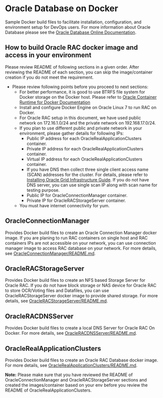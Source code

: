 # Oracle Database on Docker
Sample Docker build files to facilitate installation, configuration, and environment setup for DevOps users. For more information about Oracle Database please see the [Oracle Database Online Documentation](https://docs.oracle.com/en/database/oracle/oracle-database/index.html).

## How to build Oracle RAC docker image and access in your environment
Please review README of following sections in a given order. After reviewing the README of each section, you can skip the image/container creation if you do not meet the requirement.

* Please review following points before you proceed to next sections:
  * For better performance, it is good to use BTRFS file system for Docker storage on the Docker host. Please refer to [Oracle Container Runtime for Docker Documentation](https://docs.oracle.com/cd/E52668_01/E87205/html/index.html)
  * Install and configure Docker Engine on Oracle Linux 7 to run RAC on Docker.
  * For Oracle RAC setup in this document, we have used public network on 172.16.1.0/24 and the private network on 192.168.17.0/24.
  * If you plan to use different public and private network in your environment, please gather details for following IPs:
    * Public IP address for each OracleRealApplicationClusters container.
    * Private IP address for each OracleRealApplicationClusters container.
    * Virtual IP address for each OracleRealApplicationClusters container.
    * If you have DNS then collect three single client access name (SCAN) addresses for the cluster. For details, please refer to [Installing Oracle Grid Infrastructure Guide](https://docs.oracle.com/en/database/oracle/oracle-database/18/cwlin/index.html). If you do not have DNS server, you can use single scan IP along with scan name for testing purpose.
    * Public IP for OracleConnectionManager container.
    * Private IP for OracleRACStorageServer container.
   * You must have internet connectivity for yum.

## OracleConnectionManager
Provides Docker build files to create an Oracle Connection Manager docker image. If you are planing to run RAC containers on single host and RAC containers IPs are not accessible on your network, you can use connection manager image to access RAC database on your network. For more details, see [OracleConnectionManager/README.md](./OracleConnectionManager/README.md).

## OracleRACStorageServer
Provides Docker build files to create an NFS based Storage Server for Oracle RAC. If you do not have block storage or NAS device for Oracle RAC to store OCR/Voting files and Datafiles, you can use OracleRACStorageServer docker image to provide shared storage. For more details, see [OracleRACStorageServer/README.md](./OracleRACStorageServer/README.md).

## OracleRACDNSServer
Provides Docker build files to create a local DNS Server for Oracle RAC On Docker. For more details, see [OracleRACDNSServer/README.md](./OracleRACDNSServer/README.md).

## OracleRealApplicationClusters
Provides Docker build files to create an Oracle RAC Database docker image. For more details, see [OracleRealApplicationClusters/README.md](./OracleRealApplicationClusters/README.md).

**Note:** Please make sure that you have reviewed the README of OracleConnectionManager and OracleRACStorageServer sections and created the images/container based on your env before you review the README of OracleRealApplicationClusters.
